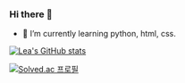 ### Hi there 👋

- 🌱 I’m currently learning python, html, css.

[![Lea's GitHub stats](https://github-readme-stats.vercel.app/api?username=lea-hwang&show_icons=true&theme=buefy)](https://github.com/anuraghazra/github-readme-stats)

[![Solved.ac
프로필](http://mazassumnida.wtf/api/generate_badge?boj=heewon7318)](https://solved.ac/heewon7318)
